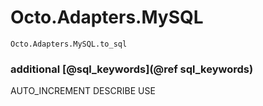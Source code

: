 # Octo.Adapters.MySQL

```@docs
Octo.Adapters.MySQL.to_sql
```

### additional [@sql_keywords](@ref sql_keywords)

AUTO_INCREMENT  DESCRIBE  USE
